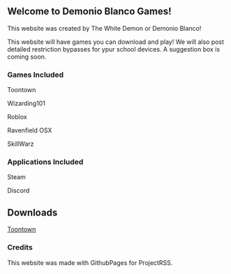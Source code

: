 ## Welcome to Demonio Blanco Games!

This website was created by The White Demon or Demonio Blanco!

This website will have games you can download and play! We will also post detailed restriction bypasses for ypur school devices. A suggestion box is coming soon.

### Games Included

Toontown

Wizarding101

Roblox

Ravenfield OSX

SkillWarz

### Applications Included

Steam

Discord

## Downloads

[Toontown](https://drive.google.com/open?id=12Tz04yjGbZhkI2iGmkMZAW98EcCbS4tj)



### Credits

This website was made with GithubPages for ProjectRSS.



